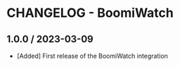 # CHANGELOG - BoomiWatch

## 1.0.0 / 2023-03-09
* [Added] First release of the BoomiWatch integration